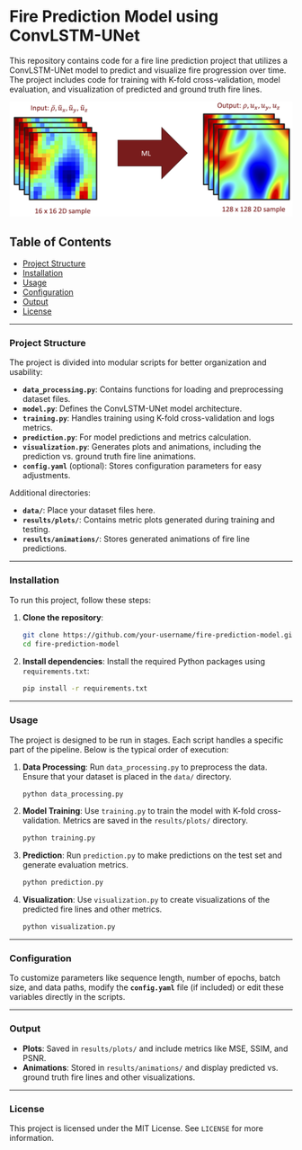 
# Fire Prediction Model using ConvLSTM-UNet

This repository contains code for a fire line prediction project that utilizes a ConvLSTM-UNet model to predict and visualize fire progression over time. The project includes code for training with K-fold cross-validation, model evaluation, and visualization of predicted and ground truth fire lines.

![Flow Field Prediction](https://github.com/adibgpt/Super-resolution-Turbulence/blob/48f9ead8d55294f7d7d36cdf2dcff28fc7de72dc/2D%20Snapshot.png)


## Table of Contents
- [Project Structure](#project-structure)
- [Installation](#installation)
- [Usage](#usage)
- [Configuration](#configuration)
- [Output](#output)
- [License](#license)

---

### Project Structure

The project is divided into modular scripts for better organization and usability:

- **`data_processing.py`**: Contains functions for loading and preprocessing dataset files.
- **`model.py`**: Defines the ConvLSTM-UNet model architecture.
- **`training.py`**: Handles training using K-fold cross-validation and logs metrics.
- **`prediction.py`**: For model predictions and metrics calculation.
- **`visualization.py`**: Generates plots and animations, including the prediction vs. ground truth fire line animations.
- **`config.yaml`** (optional): Stores configuration parameters for easy adjustments.

Additional directories:
- **`data/`**: Place your dataset files here.
- **`results/plots/`**: Contains metric plots generated during training and testing.
- **`results/animations/`**: Stores generated animations of fire line predictions.

---

### Installation

To run this project, follow these steps:

1. **Clone the repository**:
   ```bash
   git clone https://github.com/your-username/fire-prediction-model.git
   cd fire-prediction-model
   ```

2. **Install dependencies**:
   Install the required Python packages using `requirements.txt`:
   ```bash
   pip install -r requirements.txt
   ```

---

### Usage

The project is designed to be run in stages. Each script handles a specific part of the pipeline. Below is the typical order of execution:

1. **Data Processing**:
   Run `data_processing.py` to preprocess the data. Ensure that your dataset is placed in the `data/` directory.

   ```bash
   python data_processing.py
   ```

2. **Model Training**:
   Use `training.py` to train the model with K-fold cross-validation. Metrics are saved in the `results/plots/` directory.

   ```bash
   python training.py
   ```

3. **Prediction**:
   Run `prediction.py` to make predictions on the test set and generate evaluation metrics.

   ```bash
   python prediction.py
   ```

4. **Visualization**:
   Use `visualization.py` to create visualizations of the predicted fire lines and other metrics.

   ```bash
   python visualization.py
   ```

---

### Configuration

To customize parameters like sequence length, number of epochs, batch size, and data paths, modify the **`config.yaml`** file (if included) or edit these variables directly in the scripts.

---

### Output

- **Plots**: Saved in `results/plots/` and include metrics like MSE, SSIM, and PSNR.
- **Animations**: Stored in `results/animations/` and display predicted vs. ground truth fire lines and other visualizations.

---

### License

This project is licensed under the MIT License. See `LICENSE` for more information.
